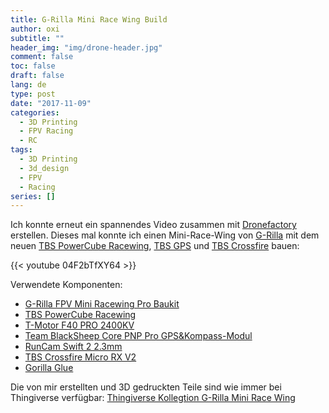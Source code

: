 ```yaml
---
title: G-Rilla Mini Race Wing Build
author: oxi
subtitle: ""
header_img: "img/drone-header.jpg"
comment: false
toc: false
draft: false
lang: de
type: post
date: "2017-11-09"
categories:
  - 3D Printing
  - FPV Racing
  - RC
tags:
  - 3D Printing
  - 3d_design
  - FPV
  - Racing
series: []
---
```

Ich konnte erneut ein spannendes Video zusammen mit <a href="http://www.dronefactory.ch/" target="_blank" rel="noopener">Dronefactory</a> erstellen. Dieses mal konnte ich einen Mini-Race-Wing von <a href="https://www.g-rilla.com/" target="_blank" rel="noopener">G-Rilla</a> mit dem neuen <a href="http://TBS PowerCube Racewing - DroneFactory.ch" target="_blank" rel="noopener">TBS PowerCube Racewing</a>, <a href="http://www.dronefactory.ch/produkt/team-blacksheep-core-pnp-pro-gpskompass-modul/" target="_blank" rel="noopener">TBS GPS</a> und <a href="http://www.dronefactory.ch/produkt/tbs-crossfire-micro-rx/" target="_blank" rel="noopener">TBS Crossfire</a> bauen:

{{< youtube 04F2bTfXY64 >}}

Verwendete Komponenten:
* <a href="http://www.dronefactory.ch/produkt/g-rilla-fpv-mini-racewing-pro-baukit/" target="_blank" rel="noopener">G-Rilla FPV Mini Racewing Pro Baukit</a>
* <a href="http://www.dronefactory.ch/produkt/tbs-powercube-racewing/" target="_blank" rel="noopener">TBS PowerCube Racewing</a>
* <a href="http://www.dronefactory.ch/produkt/t-motor-f40-pro-2400kv/" target="_blank" rel="noopener">T-Motor F40 PRO 2400KV</a>
* <a href="http://www.dronefactory.ch/produkt/team-blacksheep-core-pnp-pro-gpskompass-modul/" target="_blank" rel="noopener">Team BlackSheep Core PNP Pro GPS&Kompass-Modul</a>
* <a href="http://www.dronefactory.ch/produkt/runcam-swift-v2-2-1mm-linse/" target="_blank" rel="noopener">RunCam Swift 2 2.3mm</a>
* <a href="http://www.dronefactory.ch/produkt/tbs-crossfire-micro-rx/" target="_blank" rel="noopener">TBS Crossfire Micro RX V2</a>
* <a href="http://www.dronefactory.ch/produkt/gorilla-glue/" target="_blank" rel="noopener">Gorilla Glue</a>

Die von mir erstellten und 3D gedruckten Teile sind wie immer bei Thingiverse verfügbar: <a href="https://www.thingiverse.com/oxivanisher/collections/g-rilla-fpv-mini-race-wing" target="_blank" rel="noopener">Thingiverse Kollegtion G-Rilla Mini Race Wing</a>
